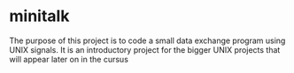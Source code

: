 # minitalk
The purpose of this project is to code a small data exchange program using UNIX signals. It is an introductory project for the bigger UNIX projects that will appear later on in the cursus
